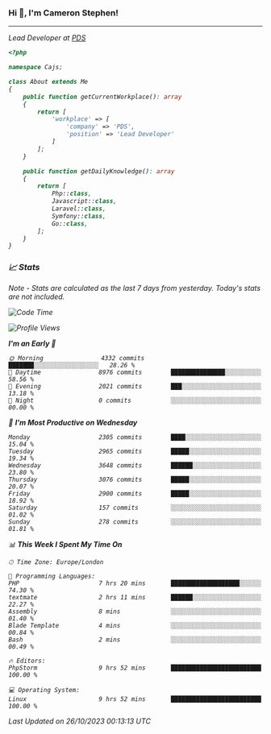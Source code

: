 ### Hi 👋, I'm Cameron Stephen!
<hr>
<p><em>Lead Developer at <a href="https://prindatasolutions.co.uk">PDS</a></p>


```php
<?php

namespace Cajs;

class About extends Me
{
    public function getCurrentWorkplace(): array
    {
        return [
            'workplace' => [
                'company' => 'PDS',
                'position' => 'Lead Developer'
            ]
        ];
    }

    public function getDailyKnowledge(): array
    {
        return [
            Php::class,
            Javascript::class,
            Laravel::class,
            Symfony::class,
            Go::class,
        ];
    }
}
```

### 📈 Stats
<p><em>Note - Stats are calculated as the last 7 days from yesterday. Today's stats are not included.</em></p>


<!--START_SECTION:waka-->
![Code Time](http://img.shields.io/badge/Code%20Time-3%2C603%20hrs%2053%20mins-blue)

![Profile Views](http://img.shields.io/badge/Profile%20Views-0-blue)

**I'm an Early 🐤** 

```text
🌞 Morning                4332 commits        ███████░░░░░░░░░░░░░░░░░░   28.26 % 
🌆 Daytime                8976 commits        ███████████████░░░░░░░░░░   58.56 % 
🌃 Evening                2021 commits        ███░░░░░░░░░░░░░░░░░░░░░░   13.18 % 
🌙 Night                  0 commits           ░░░░░░░░░░░░░░░░░░░░░░░░░   00.00 % 
```
📅 **I'm Most Productive on Wednesday** 

```text
Monday                   2305 commits        ████░░░░░░░░░░░░░░░░░░░░░   15.04 % 
Tuesday                  2965 commits        █████░░░░░░░░░░░░░░░░░░░░   19.34 % 
Wednesday                3648 commits        ██████░░░░░░░░░░░░░░░░░░░   23.80 % 
Thursday                 3076 commits        █████░░░░░░░░░░░░░░░░░░░░   20.07 % 
Friday                   2900 commits        █████░░░░░░░░░░░░░░░░░░░░   18.92 % 
Saturday                 157 commits         ░░░░░░░░░░░░░░░░░░░░░░░░░   01.02 % 
Sunday                   278 commits         ░░░░░░░░░░░░░░░░░░░░░░░░░   01.81 % 
```


📊 **This Week I Spent My Time On** 

```text
🕑︎ Time Zone: Europe/London

💬 Programming Languages: 
PHP                      7 hrs 20 mins       ███████████████████░░░░░░   74.30 % 
textmate                 2 hrs 11 mins       ██████░░░░░░░░░░░░░░░░░░░   22.27 % 
Assembly                 8 mins              ░░░░░░░░░░░░░░░░░░░░░░░░░   01.40 % 
Blade Template           4 mins              ░░░░░░░░░░░░░░░░░░░░░░░░░   00.84 % 
Bash                     2 mins              ░░░░░░░░░░░░░░░░░░░░░░░░░   00.49 % 

🔥 Editors: 
PhpStorm                 9 hrs 52 mins       █████████████████████████   100.00 % 

💻 Operating System: 
Linux                    9 hrs 52 mins       █████████████████████████   100.00 % 
```


 Last Updated on 26/10/2023 00:13:13 UTC
<!--END_SECTION:waka-->
